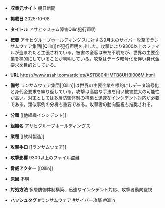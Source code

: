- **収集元サイト**
朝日新聞

- **掲載日**
2025-10-08

- **タイトル**
アサヒシステム障害Qilin犯行声明

- **概要**
アサヒグループホールディングスに対する9月末のサイバー攻撃でランサムウェア集団[[Qilin]]が犯行声明を出した。攻撃により9300以上のファイルが盗まれたと主張されている。被害の全容は未だ不明だが、世界の主要企業を標的にしていることが判明している。攻撃はデータ暗号化を伴い身代金要求を目的としている。

- **URL**
https://www.asahi.com/articles/ASTB804HMTB8UHBI006M.html

- **備考**
ランサムウェア集団[[Qilin]]は世界の主要企業を標的にしデータ暗号化と身代金要求を繰り返している。攻撃は高度な手法を用い被害拡大の可能性が高い。対策としては多層防御体制の構築と迅速なインシデント対応が必要である。類似事例の分析も重要である。攻撃者の動向監視も推奨される。

- **分類**
[[他組織インシデント]]

- **組織名**
アサヒグループホールディングス

- **業種**
[[飲料製造]]

- **攻撃手口**
[[ランサムウェア]]

- **攻撃影響**
9300以上のファイル盗難

- **脅威アクター**
[[Qilin]]

- **原因**
不明

- **対処方法**
多層防御体制構築、迅速なインシデント対応、攻撃者動向監視

- **ハッシュタグ**
#ランサムウェア #サイバー攻撃 #Qilin
